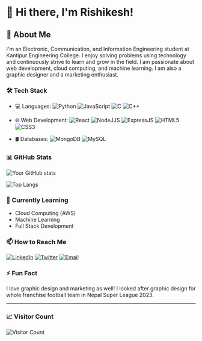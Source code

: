 # 👋 Hi there, I'm Rishikesh!

## 🚀 About Me
I'm an Electronic, Communication, and Information Engineering student at Kantipur Engineering College. I enjoy solving problems using technology and continuously strive to learn and grow in the field. I am passionate about web development, cloud computing, and machine learning. I am also a graphic designer and a marketing enthusiast.

### 🛠️ Tech Stack

- 💻 Languages:
  ![Python](https://img.shields.io/badge/-Python-3776AB?style=flat&logo=Python&logoColor=white)
  ![JavaScript](https://img.shields.io/badge/-JavaScript-F7DF1E?style=flat&logo=JavaScript&logoColor=black)
  ![C](https://img.shields.io/badge/-C-00599C?style=flat&logo=C&logoColor=white)
  ![C++](https://img.shields.io/badge/-C++-00599C?style=flat&logo=C%2B%2B&logoColor=white)

- 🌐 Web Development:
  ![React](https://img.shields.io/badge/-React-61DAFB?style=flat&logo=react&logoColor=black)
  ![NodeJJS](https://img.shields.io/badge/-Node.js-339933?style=flat&logo=node.js&logoColor=white)
  ![ExpressJS](https://img.shields.io/badge/-Express.js-000000?style=flat&logo=express&logoColor=white)
  ![HTML5](https://img.shields.io/badge/-HTML5-E34F26?style=flat&logo=html5&logoColor=white)
  ![CSS3](https://img.shields.io/badge/-CSS3-1572B6?style=flat&logo=css3&logoColor=white)

- 🛢️ Databases:
  ![MongoDB](https://img.shields.io/badge/-MongoDB-47A248?style=flat&logo=mongodb&logoColor=white)
  ![MySQL](https://img.shields.io/badge/-MySQL-4479A1?style=flat&logo=mysql&logoColor=white)

### 📊 GitHub Stats

![Your GitHub stats](https://github-readme-stats.vercel.app/api?username=rishicares&show_icons=true&theme=radical)

<!-- top languages -->
![Top Langs](https://github-readme-stats.vercel.app/api/top-langs/?username=rishicares&layout=compact&theme=radical)

### 🌱 Currently Learning

- Cloud Computing (AWS)
- Machine Learning
- Full Stack Development

### 📫 How to Reach Me

[![LinkedIn](https://img.shields.io/badge/-LinkedIn-0077B5?style=flat&logo=LinkedIn&logoColor=white)](https://linkedin.com/in/rishikeshgautam)
[![Twitter](https://img.shields.io/badge/-Twitter-1DA1F2?style=flat&logo=Twitter&logoColor=white)](https://twitter.com/rishishares)
[![Email](https://img.shields.io/badge/-Email-D14836?style=flat&logo=Gmail&logoColor=white)](mailto:hi@rishikesh.info.np)

### ⚡ Fun Fact

I love graphic design and marketing as well! I looked after graphic design for whole franchise football team in Nepal Super League 2023.

---

### 📈 Visitor Count

![Visitor Count](https://profile-counter.glitch.me/rishicares/count.svg)
